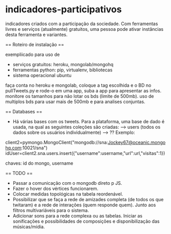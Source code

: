 indicadores-participativos
==========================

indicadores criados com a participação da sociedade.
Com ferramentas livres e serviços (atualmente) gratuitos,
uma pessoa pode ativar instâncias desta ferramenta e variantes.

== Roteiro de instalação ==

exempliicado para uso de
- serviços gratuitos: heroku, mongolab/mongohq
- ferramentas python: pip, virtualenv, bibliotecas
- sistema operacional ubuntu

faça conta no heroku e mongolab, 
coloque a tag escolhida e o BD no pullTweets.py e rode-o em uma app,
suba a app para apresentar as infos.
monitore os tamanhos para não lotar os bds (limite de 500mb).
uso de multiplos bds para usar mais de 500mb e para analises conjuntas.









== Databases ==
- Há várias bases com os tweets. Para a plataforma, uma base de dado é usada, na qual as seguintes coleções são criadas:
--> users (todos os dados sobre os usuários individualmente)
--> ??
Exemplo:

client2=pymongo.MongoClient("mongodb://sna:Jockey67@oceanic.mongohq.com:10021/sna")
idUser=client2.sna.users.insert({"username":username,"url":url,"visitas":1})

chaves: id do mongo, username



== TODO ==
- Passar a comunicação com o mongodb direto p JS.
- Fazer o hover dos vértices funcionarem.
- Colocar medidas topológicas na tabela reordenável.
- Possibilizar que se faça a rede de amizades completa (de todos os que twitaram)
e a rede de interações (quem responde quem). Junto aos filtros multivariáveis para o sistema.
- Adicionar sons para a rede complexa ou as tabelas. Iniciar as sonificações e possibilidades
de composições e disponibilização das músicas/mídia.


